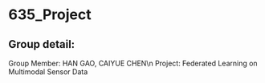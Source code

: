 # 635_Project
## Group detail:
Group Member: HAN GAO, CAIYUE CHEN\n
Project: Federated Learning on Multimodal Sensor Data

